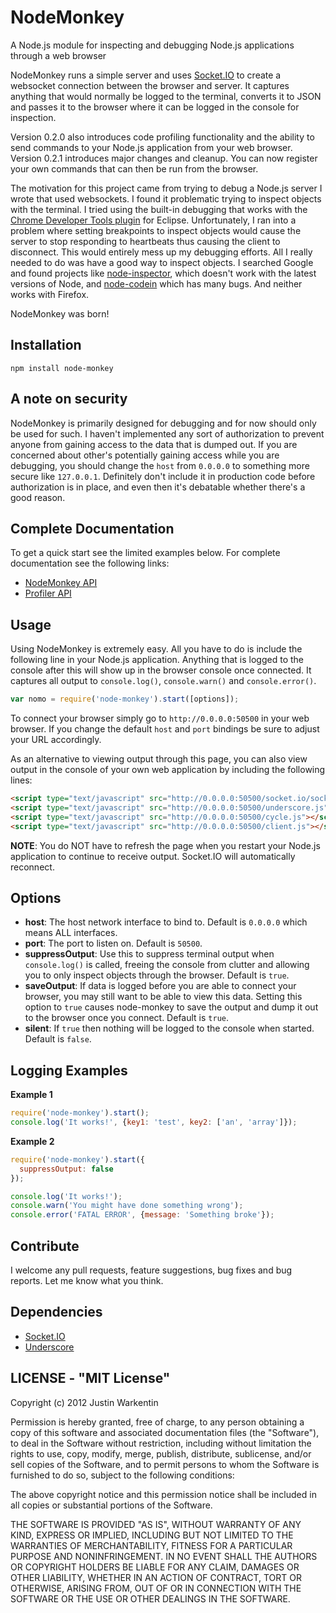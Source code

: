 NodeMonkey
==========

A Node.js module for inspecting and debugging Node.js applications through a web browser

NodeMonkey runs a simple server and uses [Socket.IO](https://github.com/LearnBoost/socket.io) to create a websocket connection between the browser and server.
It captures anything that would normally be logged to the terminal, converts it to JSON and passes it to the browser
where it can be logged in the console for inspection.

Version 0.2.0 also introduces code profiling functionality and the ability to send commands to your Node.js application from your web browser.  
Version 0.2.1 introduces major changes and cleanup. You can now register your own commands that can then be run from the browser.

The motivation for this project came from trying to debug a Node.js server I wrote that used websockets.
I found it problematic trying to inspect objects with the terminal.
I tried using the built-in debugging that works with the [Chrome Developer Tools plugin](https://github.com/joyent/node/wiki/using-eclipse-as-node-applications-debugger) for Eclipse.
Unfortunately, I ran into a problem where setting breakpoints to inspect objects would cause the server to stop responding to heartbeats thus causing the client to disconnect.
This would entirely mess up my debugging efforts. All I really needed to do was have a good way to inspect objects.
I searched Google and found projects like [node-inspector](https://github.com/dannycoates/node-inspector), which doesn't work with the latest versions of Node, and [node-codein](http://thomashunter.name/blog/nodejs-console-object-debug-inspector/) which has many bugs.
And neither works with Firefox.

NodeMonkey was born!

Installation
------------

```
npm install node-monkey
```

A note on security
------------------

NodeMonkey is primarily designed for debugging and for now should only be used for such. I haven't implemented any sort of authorization
to prevent anyone from gaining access to the data that is dumped out. If you are concerned about other's potentially gaining access while
you are debugging, you should change the `host` from `0.0.0.0` to something more secure like `127.0.0.1`. Definitely don't include it in
production code before authorization is in place, and even then it's debatable whether there's a good reason.

Complete Documentation
----------------------
To get a quick start see the limited examples below. For complete documentation see the following links:

* [NodeMonkey API](doc/nomo.md)
* [Profiler API](doc/profiler.md)

Usage
-----

Using NodeMonkey is extremely easy.
All you have to do is include the following line in your Node.js application.
Anything that is logged to the console after this will show up in the browser console once connected.
It captures all output to `console.log()`, `console.warn()` and `console.error()`.

```js
var nomo = require('node-monkey').start([options]);
```

To connect your browser simply go to `http://0.0.0.0:50500` in your web browser.
If you change the default `host` and `port` bindings be sure to adjust your URL accordingly.

As an alternative to viewing output through this page, you can also view output in the console of your own web application by including the following lines:

```html
<script type="text/javascript" src="http://0.0.0.0:50500/socket.io/socket.io.js"></script>
<script type="text/javascript" src="http://0.0.0.0:50500/underscore.js"></script>
<script type="text/javascript" src="http://0.0.0.0:50500/cycle.js"></script>
<script type="text/javascript" src="http://0.0.0.0:50500/client.js"></script>
```

**NOTE**: You do NOT have to refresh the page when you restart your Node.js application to continue to receive output.
          Socket.IO will automatically reconnect.

Options
-------

* **host**: The host network interface to bind to. Default is `0.0.0.0` which means ALL interfaces.
* **port**: The port to listen on. Default is `50500`.
* **suppressOutput**: Use this to suppress terminal output when `console.log()` is called, freeing the console from clutter and allowing you to only inspect objects through the browser. Default is `true`.
* **saveOutput**: If data is logged before you are able to connect your browser, you may still want to be able to view this data. Setting this option to `true` causes node-monkey to save the output and dump it out to the browser once you connect. Default is `true`.
* **silent**: If `true` then nothing will be logged to the console when started. Default is `false`.

<!---
* **profiler**: This is a nested object of options for the profiler. It's options are listed below.

    ### Profiler Options
    * **active**: If `true`, the profiler will be enabled when NodeMonkey is included. Defaults to `true`.
                  Note that it doesn't matter what this is set to if you never call any profiler functions.
-->

Logging Examples
----------------

**Example 1**
```javascript
require('node-monkey').start();
console.log('It works!', {key1: 'test', key2: ['an', 'array']});
```

**Example 2**
```javascript
require('node-monkey').start({
  suppressOutput: false
});

console.log('It works!');
console.warn('You might have done something wrong');
console.error('FATAL ERROR', {message: 'Something broke'});
```

Contribute
----------

I welcome any pull requests, feature suggestions, bug fixes and bug reports. Let me know what you think.

Dependencies
------------

* [Socket.IO](https://github.com/LearnBoost/socket.io)
* [Underscore](http://documentcloud.github.com/underscore/)

## LICENSE - "MIT License"

Copyright (c) 2012 Justin Warkentin

Permission is hereby granted, free of charge, to any person
obtaining a copy of this software and associated documentation
files (the "Software"), to deal in the Software without
restriction, including without limitation the rights to use,
copy, modify, merge, publish, distribute, sublicense, and/or sell
copies of the Software, and to permit persons to whom the
Software is furnished to do so, subject to the following
conditions:

The above copyright notice and this permission notice shall be
included in all copies or substantial portions of the Software.

THE SOFTWARE IS PROVIDED "AS IS", WITHOUT WARRANTY OF ANY KIND,
EXPRESS OR IMPLIED, INCLUDING BUT NOT LIMITED TO THE WARRANTIES
OF MERCHANTABILITY, FITNESS FOR A PARTICULAR PURPOSE AND
NONINFRINGEMENT. IN NO EVENT SHALL THE AUTHORS OR COPYRIGHT
HOLDERS BE LIABLE FOR ANY CLAIM, DAMAGES OR OTHER LIABILITY,
WHETHER IN AN ACTION OF CONTRACT, TORT OR OTHERWISE, ARISING
FROM, OUT OF OR IN CONNECTION WITH THE SOFTWARE OR THE USE OR
OTHER DEALINGS IN THE SOFTWARE.
